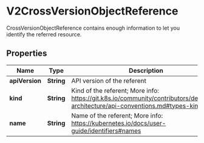 

# V2CrossVersionObjectReference

CrossVersionObjectReference contains enough information to let you identify the referred resource.
## Properties

Name | Type | Description | Notes
------------ | ------------- | ------------- | -------------
**apiVersion** | **String** | API version of the referent |  [optional]
**kind** | **String** | Kind of the referent; More info: https://git.k8s.io/community/contributors/devel/sig-architecture/api-conventions.md#types-kinds\&quot; | 
**name** | **String** | Name of the referent; More info: https://kubernetes.io/docs/user-guide/identifiers#names | 



